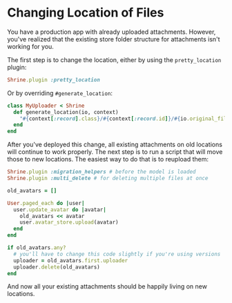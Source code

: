 # Changing Location of Files

You have a production app with already uploaded attachments. However, you've
realized that the existing store folder structure for attachments isn't working
for you.

The first step is to change the location, either by using the `pretty_location`
plugin:

```rb
Shrine.plugin :pretty_location
```

Or by overriding `#generate_location`:

```rb
class MyUploader < Shrine
  def generate_location(io, context)
    "#{context[:record].class}/#{context[:record.id]}/#{io.original_filename}"
  end
end
```

After you've deployed this change, all existing attachments on old locations
will continue to work properly. The next step is to run a script that will
move those to new locations. The easiest way to do that is to reupload them:

```rb
Shrine.plugin :migration_helpers # before the model is loaded
Shrine.plugin :multi_delete # for deleting multiple files at once
```
```rb
old_avatars = []

User.paged_each do |user|
  user.update_avatar do |avatar|
    old_avatars << avatar
    user.avatar_store.upload(avatar)
  end
end

if old_avatars.any?
  # you'll have to change this code slightly if you're using versions
  uploader = old_avatars.first.uploader
  uploader.delete(old_avatars)
end
```

And now all your existing attachments should be happily living on new
locations.
